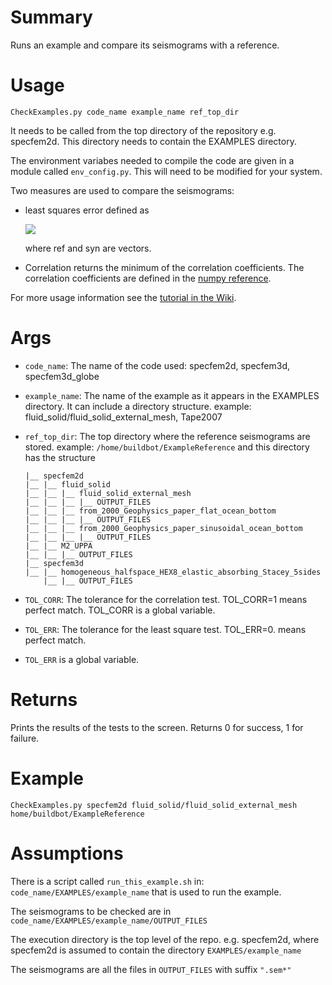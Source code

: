 Summary
=======

Runs an example and compare its seismograms with a reference.

Usage
=====

`CheckExamples.py code_name example_name ref_top_dir`

It needs to be called from the top directory of the repository e.g. specfem2d. 
This directory needs to contain the EXAMPLES directory. 

The environment variabes needed to compile the code are given in a module called `env_config.py`. 
This will need to be modified for your system. 

Two measures are used to compare the seismograms:

-   least squares error defined as
    
    ![](https://github.com/luet/CompareSeismo/blob/master/doc/LeastSquare.png)
    
    where ref and syn are vectors.
-   Correlation returns the minimum of the correlation coefficients. The correlation coefficients are defined in the [numpy reference](http://docs.scipy.org/doc/numpy/reference/generated/numpy.corrcoef.html).

For more usage information see the [tutorial in the Wiki](https://github.com/luet/CompareSeismo/wiki/CompareSeismo-Tutorial).

Args
====

-   `code_name`: The name of the code used: specfem2d, specfem3d, specfem3d\_globe
-   `example_name`: The name of the example as it appears in the EXAMPLES directory. It can include a directory structure. example: fluid\_solid/fluid\_solid\_external\_mesh, Tape2007
-   `ref_top_dir`: The top directory where the reference seismograms are stored. 
     example: `/home/buildbot/ExampleReference` and this directory has the structure

        |__ specfem2d
        |__ |__ fluid_solid
        |__ |__ |__ fluid_solid_external_mesh
        |__ |__ |__ |__ OUTPUT_FILES
        |__ |__ |__ from_2000_Geophysics_paper_flat_ocean_bottom
        |__ |__ |__ |__ OUTPUT_FILES
        |__ |__ |__ from_2000_Geophysics_paper_sinusoidal_ocean_bottom
        |__ |__ |__ |__ OUTPUT_FILES
        |__ |__ M2_UPPA
        |__ |__ |__ OUTPUT_FILES
        |__ specfem3d
        |__ |__ homogeneous_halfspace_HEX8_elastic_absorbing_Stacey_5sides
            |__ |__ OUTPUT_FILES

-   `TOL_CORR`: The tolerance for the correlation test. TOL\_CORR=1 means perfect match. TOL\_CORR is a global variable.
-   `TOL_ERR`: The tolerance for the least square test. TOL\_ERR=0. means perfect match.
-   `TOL_ERR` is a global variable.

Returns
=======

Prints the results of the tests to the screen. Returns 0 for success, 1 for failure.

Example
=======

    CheckExamples.py specfem2d fluid_solid/fluid_solid_external_mesh home/buildbot/ExampleReference

Assumptions
===========

There is a script called `run_this_example.sh` in: `code_name/EXAMPLES/example_name` that is used to run the example.

The seismograms to be checked are in `code_name/EXAMPLES/example_name/OUTPUT_FILES`

The execution directory is the top level of the repo. e.g. specfem2d, where specfem2d is assumed to contain the directory `EXAMPLES/example_name` 

The seismograms are all the files in `OUTPUT_FILES` with suffix `".sem*"`

